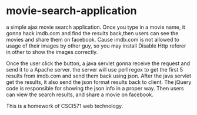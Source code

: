 movie-search-application
========================

a simple ajax movie search application. Once you type in a movie name, it gonna hack imdb.com and find the results back,then users can see the movies and share them on facebook. Cause imdb.com is not allowed to usage of their images by other guy, so you may install Disable Http referer in other to show the images correctly. 

Once the user click the button, a java servlet gonna receive the request and send it to a Apache server. the server will use perl regex to get the first 5 results from imdb.com and send them back using json. After the java servlet get the results, it also send the json format results back to client. The jQuery code is responsible for showing the json info in a proper way. Then users can view the search results, and share a movie on facebook.

This is a homework of CSCI571 web technology.
